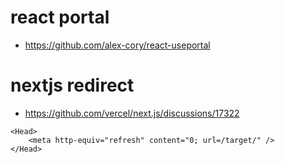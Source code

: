 # react portal

- https://github.com/alex-cory/react-useportal

# nextjs redirect

- https://github.com/vercel/next.js/discussions/17322

```
<Head>
    <meta http-equiv="refresh" content="0; url=/target/" />
</Head>
```
